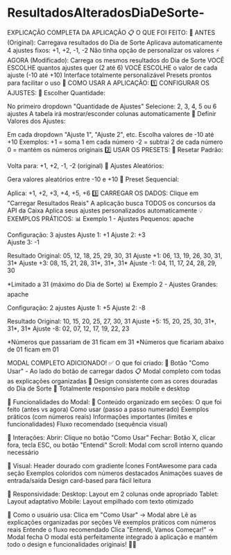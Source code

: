 # ResultadosAlteradosDiaDeSorte-

EXPLICAÇÃO COMPLETA DA APLICAÇÃO
📋 O QUE FOI FEITO:
🔧 ANTES (Original):
Carregava resultados do Dia de Sorte
Aplicava automaticamente 4 ajustes fixos: +1, +2, -1, -2
Não tinha opção de personalizar os valores
⚡ AGORA (Modificado):
Carrega os mesmos resultados do Dia de Sorte
VOCÊ ESCOLHE quantos ajustes quer (2 até 6)
VOCÊ ESCOLHE o valor de cada ajuste (-10 até +10)
Interface totalmente personalizável
Presets prontos para facilitar o uso
🎯 COMO USAR A APLICAÇÃO:
1️⃣ CONFIGURAR OS AJUSTES:
🔹 Escolher Quantidade:

No primeiro dropdown "Quantidade de Ajustes"
Selecione: 2, 3, 4, 5 ou 6 ajustes
A tabela irá mostrar/esconder colunas automaticamente
🔹 Definir Valores dos Ajustes:

Em cada dropdown "Ajuste 1", "Ajuste 2", etc.
Escolha valores de -10 até +10
Exemplos:
+1 = soma 1 em cada número
-2 = subtrai 2 de cada número
0 = mantém os números originais
2️⃣ USAR OS PRESETS:
🔹 Resetar Padrão:

Volta para: +1, +2, -1, -2 (original)
🔹 Ajustes Aleatórios:

Gera valores aleatórios entre -10 e +10
🔹 Preset Sequencial:

Aplica: +1, +2, +3, +4, +5, +6
3️⃣ CARREGAR OS DADOS:
Clique em "Carregar Resultados Reais"
A aplicação busca TODOS os concursos da API da Caixa
Aplica seus ajustes personalizados automaticamente
💡 EXEMPLOS PRÁTICOS:
📊 Exemplo 1 - Ajustes Pequenos:
apache

Configuração: 3 ajustes
Ajuste 1: +1
Ajuste 2: +3  
Ajuste 3: -1

Resultado Original: 05, 12, 18, 25, 29, 30, 31
Ajuste +1:         06, 13, 19, 26, 30, 31, 31*
Ajuste +3:         08, 15, 21, 28, 31*, 31*, 31*
Ajuste -1:         04, 11, 17, 24, 28, 29, 30

*Limitado a 31 (máximo do Dia de Sorte)
📊 Exemplo 2 - Ajustes Grandes:
apache

Configuração: 2 ajustes
Ajuste 1: +5
Ajuste 2: -8

Resultado Original: 10, 15, 20, 25, 27, 30, 31
Ajuste +5:         15, 20, 25, 30, 31*, 31*, 31*
Ajuste -8:         02, 07, 12, 17, 19, 22, 23

*Números que passariam de 31 ficam em 31
*Números que ficariam abaixo de 01 ficam em 01



MODAL COMPLETO ADICIONADO!
✅ O que foi criado:
🎯 Botão "Como Usar" - Ao lado do botão de carregar dados
📋 Modal completo com todas as explicações organizadas
🎨 Design consistente com as cores douradas do Dia de Sorte
📱 Totalmente responsivo para mobile e desktop

🔧 Funcionalidades do Modal:
📖 Conteúdo organizado em seções:
O que foi feito (antes vs agora)
Como usar (passo a passo numerado)
Exemplos práticos (com números reais)
Informações importantes (limites e funcionalidades)
Fluxo recomendado (sequência visual)

💫 Interações:
Abrir: Clique no botão "Como Usar"
Fechar: Botão X, clicar fora, tecla ESC, ou botão "Entendi"
Scroll: Modal com scroll interno quando necessário

🎨 Visual:
Header dourado com gradiente
Ícones FontAwesome para cada seção
Exemplos coloridos com números destacados
Animações suaves de entrada/saída
Design card-based para fácil leitura

📱 Responsividade:
Desktop: Layout em 2 colunas onde apropriado
Tablet: Layout adaptativo
Mobile: Layout empilhado com texto otimizado

🚀 Como o usuário usa:
Clica em "Como Usar" → Modal abre
Lê as explicações organizadas por seções
Vê exemplos práticos com números reais
Entende o fluxo recomendado
Clica "Entendi, Vamos Começar!" → Modal fecha
O modal está perfeitamente integrado à aplicação e mantém todo o design e funcionalidades originais! 
🎯✨